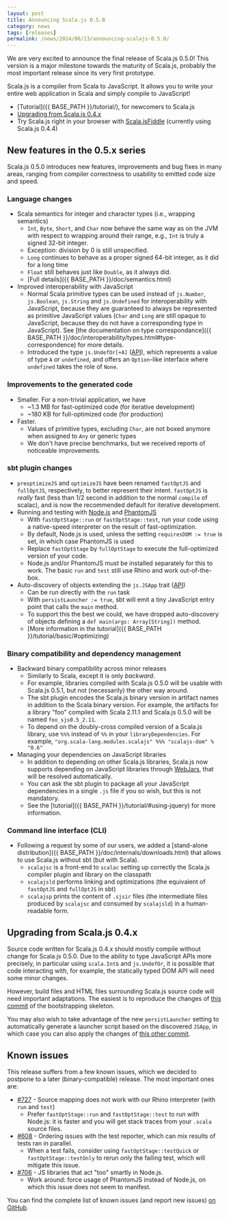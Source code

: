 ```yaml
---
layout: post
title: Announcing Scala.js 0.5.0
category: news
tags: [releases]
permalink: /news/2014/06/13/announcing-scalajs-0.5.0/
---
```



We are very excited to announce the final release of Scala.js 0.5.0!
This version is a major milestone towards the maturity of Scala.js, probably
the most important release since its very first prototype.

Scala.js is a compiler from Scala to JavaScript. It allows you to write your
entire web application in Scala and simply compile to JavaScript!
<!--more-->

*   [Tutorial]({{ BASE_PATH }}/tutorial/),
    for newcomers to Scala.js
*   [Upgrading from Scala.js 0.4.x](./#upgrading)
*   Try Scala.js right in your browser with
    [Scala.jsFiddle](http://www.scala-js-fiddle.com/)
    (currently using Scala.js 0.4.4)

## New features in the 0.5.x series

Scala.js 0.5.0 introduces new features, improvements and bug fixes in many
areas, ranging from compiler correctness to usability to emitted code size and
speed.

### Language changes

*   Scala semantics for integer and character types (i.e., wrapping semantics)
    *   `Int`, `Byte`, `Short`, and `Char` now behave the same way as on the
        JVM with respect to wrapping around their range, e.g., `Int` is truly
        a signed 32-bit integer.
    *   Exception: division by 0 is still unspecified.
    *   `Long` continues to behave as a proper signed 64-bit integer, as it
        did for a long time
    *   `Float` still behaves just like `Double`, as it always did.
    *   [Full details]({{ BASE_PATH }}/doc/semantics.html)
*   Improved interoperability with JavaScript
    *   Normal Scala primitive types can be used instead of `js.Number`,
        `js.Boolean`, `js.String` and `js.Undefined` for interoperability with
        JavaScript, because they are guaranteed to always be represented as
        primitive JavaScript values (`Char` and `Long` are still opaque to
        JavaScript, because they do not have a corresponding type in JavaScript).
        See [the documentation on type correspondance]({{ BASE_PATH }}/doc/interoperability/types.html#type-correspondence)
        for more details.
    *   Introduced the type `js.UndefOr[+A]`
        ([API](http://www.scala-js.org/api/scalajs-library/0.5.0/#scala.scalajs.js.UndefOr)),
        which represents a value of type `A` _or_ `undefined`, and offers an
        `Option`-like interface where `undefined` takes the role of `None`.

### Improvements to the generated code

*   Smaller. For a non-trivial application, we have
    *   ~1.3 MB for fast-optimized code (for iterative development)
    *   ~180 KB for full-optimized code (for production)
*   Faster.
    *   Values of primitive types, excluding `Char`, are not boxed anymore when
        assigned to `Any` or generic types
    *   We don't have precise benchmarks, but we received reports of noticeable
        improvements.

### sbt plugin changes

*   `preoptimizeJS` and `optimizeJS` have been renamed `fastOptJS` and
    `fullOptJS`, respectively, to better represent their intent.
    `fastOptJS` is *really* fast (less than 1/2 second in addition to the
    normal `compile` of scalac), and is now the recommended default for
    iterative development.
*   Running and testing with [Node.js](http://nodejs.org/) and
    [PhantomJS](http://phantomjs.org/)
    *   With `fastOptStage::run` or `fastOptStage::test`, run your code using
        a native-speed interpreter on the result of fast-optimization.
    *   By default, Node.js is used, unless the setting `requiresDOM := true`
        is set, in which case PhantomJS is used
    *   Replace `fastOptStage` by `fullOptStage` to execute the full-optimized
        version of your code.
    *   Node.js and/or PhantomJS must be installed separately for this to work.
        The basic `run` and `test` still use Rhino and work out-of-the-box.
*   Auto-discovery of objects extending the `js.JSApp` trait
    ([API](http://www.scala-js.org/api/scalajs-library/0.5.0/#scala.scalajs.js.JSApp))
    *   Can be run directly with the `run` task
    *   With `persistLauncher := true`, sbt will emit a tiny JavaScript entry
        point that calls the `main` method.
    *   To support this the best we could, we have dropped auto-discovery of
        objects defining a `def main(args: Array[String])` method.
    *   [More information in the tutorial]({{ BASE_PATH }}/tutorial/basic/#optimizing)

### Binary compatibility and dependency management

*   Backward binary compatibility across minor releases
    *   Similarly to Scala, except it is only _backward_.
    *   For example, libraries compiled with Scala.js 0.5.0 will be usable with
        Scala.js 0.5.1, but not (necessarily) the other way around.
    *   The sbt plugin encodes the Scala.js binary version in artifact names
        in addition to the Scala binary version.
        For example, the artifacts for a library "foo" compiled with
        Scala 2.11.1 and Scala.js 0.5.0 will be named `foo_sjs0.5_2.11`.
    *   To depend on the doubly-cross compiled version of a Scala.js library,
        use `%%%` instead of `%%` in your `libraryDependencies`. For example,
        `"org.scala-lang.modules.scalajs" %%% "scalajs-dom" % "0.6"`
*   Managing your dependencies on JavaScript libraries
    *   In addition to depending on other Scala.js libraries, Scala.js now
        supports depending on JavaScript libraries through
        [WebJars](http://www.webjars.org/), that will be resolved automatically.
    *   You can ask the sbt plugin to package all your JavaScript dependencies
        in a single `.js` file if you so wish, but this is not mandatory.
    *   See the [tutorial]({{ BASE_PATH }}/tutorial/#using-jquery) for more information.

### Command line interface (CLI)

*   Following a request by some of our users, we added a
    [stand-alone distribution]({{ BASE_PATH }}/doc/internals/downloads.html) that allows to
    use Scala.js without sbt (but with Scala).
    *   `scalajsc` is a front-end to `scalac` setting up correctly the Scala.js
        compiler plugin and library on the classpath
    *   `scalajsld` performs linking and optimizations (the equivalent of
        `fastOptJS` and `fullOptJS` in sbt)
    *   `scalajsp` prints the content of `.sjsir` files (the intermediate files
        produced by `scalajsc` and consumed by `scalajsld`) in a human-readable
        form.

## <a name="upgrading"></a> Upgrading from Scala.js 0.4.x

Source code written for Scala.js 0.4.x should mostly compile without change
for Scala.js 0.5.0. Due to the ability to type JavaScript APIs more precisely,
in particular using `scala.Int`s and `js.UndefOr`, it is possible that code
interacting with, for example, the statically typed DOM API will need some
minor changes.

However, build files and HTML files surrounding Scala.js source code will need
important adaptations. The easiest is to reproduce the changes of
[this commit](https://github.com/sjrd/scala-js-example-app/commit/45de74a6a029eb9d11579f667a622a8393a7b143)
of the bootstrapping skeleton.

You may also wish to take advantage of the new `persistLauncher` setting to
automatically generate a launcher script based on the discovered `JSApp`, in
which case you can also apply the changes of
[this other commit](https://github.com/sjrd/scala-js-example-app/commit/b4cf28f7e6d5447fde248369a6f62d718c3f8aca).

## Known issues

This release suffers from a few known issues, which we decided to postpone to
a later (binary-compatible) release. The most important ones are:

*   [#727](https://github.com/scala-js/scala-js/issues/727) -
    Source mapping does not work with our Rhino interpreter (with `run` and
    `test`)
    *   Prefer `fastOptStage::run` and `fastOptStage::test` to run with Node.js:
        it is faster and you will get stack traces from your `.scala` source
        files.
*   [#608](https://github.com/scala-js/scala-js/issues/608) -
    Ordering issues with the test reporter, which can mix results of tests
    ran in parallel.
    *   When a test fails, consider using `fastOptStage::testQuick` or
        `fastOptStage::testOnly` to rerun only the failing test, which will
        mitigate this issue.
*   [#706](https://github.com/scala-js/scala-js/issues/706) -
    JS libraries that act "too" smartly in Node.js.
    *   Work around: force usage of PhantomJS instead of Node.js, on which this
        issue does not seem to manifest.

You can find the complete list of known issues (and report new issues)
[on GitHub](https://github.com/scala-js/scala-js/issues).
